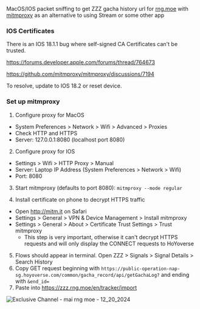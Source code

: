 MacOS/IOS packet sniffing to get ZZZ gacha history url for [rng.moe](https://zzz.rng.moe/en) with [mitmproxy](https://github.com/mitmproxy/mitmproxy)
as an alternative to using Stream or some other app

### IOS Certificates

There is an IOS 18.1.1 bug where self-signed CA Certificates can't be trusted.

https://forums.developer.apple.com/forums/thread/764673

https://github.com/mitmproxy/mitmproxy/discussions/7194

To resolve, update to IOS 18.2 or reset device.

### Set up mitmproxy

1. Configure proxy for MacOS
  - System Preferences > Network > Wifi > Advanced > Proxies
  - Check HTTP and HTTPS
  - Server: 127.0.0.1:8080 (localhost port 8080)


2. Configure proxy for IOS
  - Settings > Wifi > HTTP Proxy > Manual
  - Server: Laptop IP Address (System Preferences > Network > Wifi)
  - Port: 8080


3. Start mitmproxy (defaults to port 8080): `mitmproxy --mode regular`

4. Install certificate on phone to decrypt HTTPS traffic
  - Open http://mitm.it on Safari
  - Settings > General > VPN & Device Management > Install mitmproxy 
  - Settings > General > About > Certificate Trust Settings > Trust mitmproxy
    - This step is very important, otherwise it can't decrypt HTTPS requests and will only display the CONNECT requests to HoYoverse


5. Flows should appear in terminal. Open ZZZ > Signals > Signal Details > Search History
6. Copy GET request beginning with `https://public-operation-nap-sg.hoyoverse.com/common/gacha_record/api/getGachaLog?` and ending with `&end_id=`
7. Paste into https://zzz.rng.moe/en/tracker/import

![Exclusive Channel - mai rng moe - 12_20_2024](https://github.com/user-attachments/assets/08a204d2-6818-4fcf-bd39-ec67c3326f1b)
